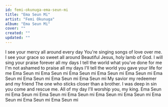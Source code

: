 ```yaml
---
id: femi-okunuga-ema-seun-mi
title: "Ema Seun Mi"
artist: "Femi Okunuga"
album: "Ema Seun Mi"
cover: ""
created: ""
updated: ""
---
```


I see your mercy all around every day You're singing songs of love over me. I see your grace so sweet all around Beautiful Jesus, holy lamb of God. I will sing your praise forever all my days I tell the world what you've done for me I'm not ashamed to praise all my days I'll tell the world you gave your life for me Ema Seun mi Ema Seun mi Ema Seun mi Ema Seun mi Ema Seun mi Ema Seun mi Ema Seun mi Ema Seun mi Ema Seun mi My savior my redeemer and my friend The one who sticks closer than a brother. I was deep in sin you come and rescue me. All of my day I'll worship you, my king. Ema Seun mi Ema Seun mi Ema Seun mi Ema Seun mi Ema Seun mi Ema Seun mi Ema Seun mi Ema Seun mi Ema Seun mi
